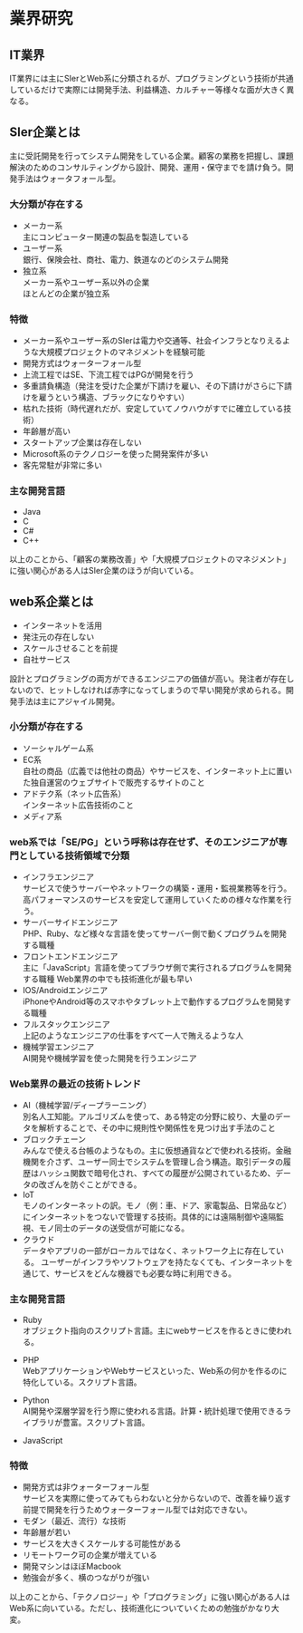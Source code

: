 # 業界研究
## IT業界
IT業界には主にSIerとWeb系に分類されるが、プログラミングという技術が共通しているだけで実際には開発手法、利益構造、カルチャー等様々な面が大きく異なる。

## SIer企業とは
主に受託開発を行ってシステム開発をしている企業。顧客の業務を把握し、課題解決のためのコンサルティングから設計、開発、運用・保守までを請け負う。開発手法はウォータフォール型。

### 大分類が存在する
- メーカー系  
	主にコンピューター関連の製品を製造している
- ユーザー系  
銀行、保険会社、商社、電力、鉄道なのどのシステム開発
- 独立系  
メーカー系やユーザー系以外の企業  
ほとんどの企業が独立系  

### 特徴
- メーカー系やユーザー系のSIerは電力や交通等、社会インフラとなりえるような大規模プロジェクトのマネジメントを経験可能
- 開発方式はウォーターフォール型
- 上流工程ではSE、下流工程ではPGが開発を行う
- 多重請負構造（発注を受けた企業が下請けを雇い、その下請けがさらに下請けを雇うという構造、ブラックになりやすい）
- 枯れた技術（時代遅れだが、安定していてノウハウがすでに確立している技術）
- 年齢層が高い
- スタートアップ企業は存在しない
- Microsoft系のテクノロジーを使った開発案件が多い
- 客先常駐が非常に多い

### 主な開発言語
- Java
- C
- C#
- C++

以上のことから、「顧客の業務改善」や「大規模プロジェクトのマネジメント」に強い関心がある人はSIer企業のほうが向いている。

## web系企業とは
- インターネットを活用
- 発注元の存在しない
- スケールさせることを前提
- 自社サービス


設計とプログラミングの両方ができるエンジニアの価値が高い。発注者が存在しないので、ヒットしなければ赤字になってしまうので早い開発が求められる。開発手法は主にアジャイル開発。

### 小分類が存在する
- ソーシャルゲーム系
- EC系  
自社の商品（広義では他社の商品）やサービスを、インターネット上に置いた独自運営のウェブサイトで販売するサイトのこと
- アドテク系（ネット広告系）  
インターネット広告技術のこと
- メディア系

### web系では「SE/PG」という呼称は存在せず、そのエンジニアが専門としている技術領域で分類
- インフラエンジニア  
サービスで使うサーバーやネットワークの構築・運用・監視業務等を行う。  
高パフォーマンスのサービスを安定して運用していくための様々な作業を行う。
- サーバーサイドエンジニア  
PHP、Ruby、など様々な言語を使ってサーバー側で動くプログラムを開発する職種
- フロントエンドエンジニア  
主に「JavaScript」言語を使ってブラウザ側で実行されるプログラムを開発する職種
Web業界の中でも技術進化が最も早い
- IOS/Androidエンジニア  
iPhoneやAndroid等のスマホやタブレット上で動作するプログラムを開発する職種
- フルスタックエンジニア  
上記のようなエンジニアの仕事をすべて一人で賄えるような人
- 機械学習エンジニア  
AI開発や機械学習を使った開発を行うエンジニア

### Web業界の最近の技術トレンド
- AI（機械学習/ディープラーニング）  
別名人工知能。アルゴリズムを使って、ある特定の分野に絞り、大量のデータを解析することで、その中に規則性や関係性を見つけ出す手法のこと
- ブロックチェーン  
みんなで使える台帳のようなもの。主に仮想通貨などで使われる技術。金融機関を介さず、ユーザー同士でシステムを管理し合う構造。取引データの履歴はハッシュ関数で暗号化され、すべての履歴が公開されているため、データの改ざんを防ぐことができる。
- IoT  
モノのインターネットの訳。モノ（例：車、ドア、家電製品、日常品など）にインターネットをつないで管理する技術。具体的には遠隔制御や遠隔監視、モノ同士のデータの送受信が可能になる。
- クラウド  
データやアプリの一部がローカルではなく、ネットワーク上に存在している。
ユーザーがインフラやソフトウェアを持たなくても、インターネットを通じて、サービスをどんな機器でも必要な時に利用できる。

### 主な開発言語
- Ruby  
オブジェクト指向のスクリプト言語。主にwebサービスを作るときに使われる。

- PHP  
WebアプリケーションやWebサービスといった、Web系の何かを作るのに特化している。スクリプト言語。

- Python  
AI開発や深層学習を行う際に使われる言語。計算・統計処理で使用できるライブラリが豊富。スクリプト言語。

- JavaScript

### 特徴
- 開発方式は非ウォーターフォール型  
サービスを実際に使ってみてもらわないと分からないので、改善を繰り返す前提で開発を行うためウォーターフォール型では対応できない。
- モダン（最近、流行）な技術
- 年齢層が若い
- サービスを大きくスケールする可能性がある
- リモートワーク可の企業が増えている
- 開発マシンはほぼMacbook
- 勉強会が多く、横のつながりが強い

以上のことから、「テクノロジー」や「プログラミング」に強い関心がある人はWeb系に向いている。ただし、技術進化についていくための勉強がかなり大変。


